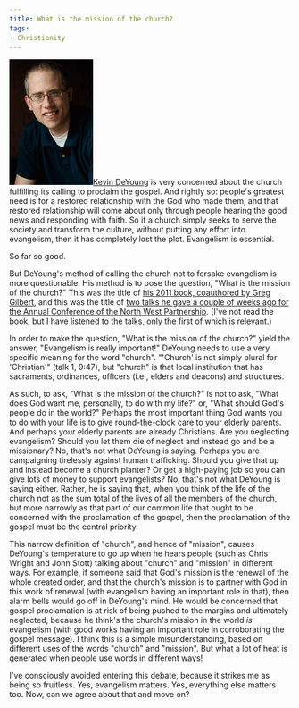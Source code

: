 ```yaml
---
title: What is the mission of the church?
tags:
- Christianity
---
```

[<img alt="Kevin DeYoung" title="Kevin DeYoung" src="/assets/kevin-deyoung.png" class="alignright" />Kevin DeYoung](http://www.universityreformedchurch.org/about-us/staff/kevin-deyoung.html) is very concerned about the church fulfilling its calling to proclaim the gospel. And rightly so: people's greatest need is for a restored relationship with the God who made them, and that restored relationship will come about only through people hearing the good news and responding with faith. So if a church simply seeks to serve the society and transform the culture, without putting any effort into evangelism, then it has completely lost the plot. Evangelism is essential.

So far so good.

But DeYoung's method of calling the church not to forsake evangelism is more questionable. His method is to pose the question, "What is the mission of the church?" This was the title of [his 2011 book, coauthored by Greg Gilbert](http://www.crossway.org/books/what-is-the-mission-of-the-church-tpb/), and this was the title of [two talks he gave a couple of weeks ago for the Annual Conference of the North West Partnership](http://northwestpartnership.com/resources/general/app/q/DeYoung/eventcourse/annual-conference-2014). (I've not read the book, but I have listened to the talks, only the first of which is relevant.)

In order to make the question, "What is the mission of the church?" yield the answer, "Evangelism is really important!" DeYoung needs to use a very specific meaning for the word "church". "'Church' is not simply plural for 'Christian'" (talk 1, 9:47), but "church" is that local institution that has sacraments, ordinances, officers (i.e., elders and deacons) and structures.

As such, to ask, "What is the mission of the church?" is not to ask, "What does God want me, personally, to do with my life?" or, "What should God's people do in the world?" Perhaps the most important thing God wants you to do with your life is to give round-the-clock care to your elderly parents. And perhaps your elderly parents are already Christians. Are you neglecting evangelism? Should you let them die of neglect and instead go and be a missionary? No, that's not what DeYoung is saying. Perhaps you are campaigning tirelessly against human trafficking. Should you give that up and instead become a church planter? Or get a high-paying job so you can give lots of money to support evangelists? No, that's not what DeYoung is saying either. Rather, he is saying that, when you think of the life of the church not as the sum total of the lives of all the members of the church, but more narrowly as that part of our common life that ought to be concerned with the proclamation of the gospel, then the proclamation of the gospel must be the central priority.

This narrow definition of "church", and hence of "mission", causes DeYoung's temperature to go up when he hears people (such as Chris Wright and John Stott) talking about "church" and "mission" in different ways. For example, if someone said that God's mission is the renewal of the whole created order, and that the church's mission is to partner with God in this work of renewal (with evangelism having an important role in that), then alarm bells would go off in DeYoung's mind. He would be concerned that gospel proclamation is at risk of being pushed to the margins and ultimately neglected, because he think's the church's mission in the world _is_ evangelism (with good works having an important role in corroborating the gospel message). I think this is a simple misunderstanding, based on different uses of the words "church" and "mission". But what a lot of heat is generated when people use words in different ways!

I've consciously avoided entering this debate, because it strikes me as being so fruitless. Yes, evangelism matters. Yes, everything else matters too. Now, can we agree about that and move on?